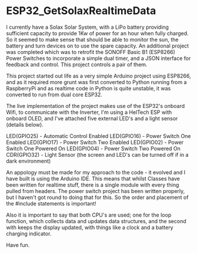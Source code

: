 # ESP32_GetSolaxRealtimeData

I currently have a Solax Solar System, with a LiPo battery providing sufficient capacity to provide 1Kw of power for an hour when fully charged. So it seemed to make sense that should be able to monitor the sun, the battery and turn devices on to use the spare capacity. An additional project was completed which was to retrofit the SONOFF Basic B1 (ESP8266) Power Switches to incorporate a simple dual timer, and a JSON interface for feedback and control. This project controls a pair of them.

This project started out life as a very simple Arduino project using ESP8266, and as it required more grunt was first converted to Python running from a RaspberryPi and as realtime code in Python is quite unstable, it was converted to run from dual core ESP32.

The live implementation of the project makes use of the ESP32's onboard Wifi, to communicate with the Inverter, I'm using a HelTech ESP with onboard OLED, and I've attached five external LED's and a light sensor (details below). 

LED(GPIO25) - Automatic Control Enabled
LED(GPIO16) - Power Switch One Enabled
LED(GPIO17) - Power Switch Two Enabled
LED(GPIO02) - Power Switch One Powered On
LED(GPIO04) - Power Switch Two Powered On
CDR(GPIO32) - Light Sensor (the screen and LED's can be turned off if in a dark environment)

An appology must be made for my approach to the code - it evolved and I have built is using the Arduino IDE. This means that whilst Classes have been written for realtime stuff, there is a single module with every thing pulled from headers. The power switch project has been written properly, but I haven't got round to doing that for this. So the order and placement of the #include statements is important!

Also it is important to say that both CPU's are used; one for the loop function, which collects data and updates data structures, and the second with keeps the display updated, with things like a clock and a battery charging indicator.

Have fun.
